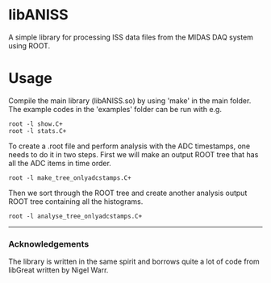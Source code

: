 # libANISS
A simple library for processing ISS data files from the MIDAS DAQ system using ROOT.

# Usage
Compile the main library (libANISS.so) by using 'make' in the main folder.
The example codes in the 'examples' folder can be run with e.g.

    root -l show.C+
    root -l stats.C+
    
To create a .root file and perform analysis with the ADC timestamps, one needs to do it in two steps.
First we will make an output ROOT tree that has all the ADC items in time order.

    root -l make_tree_onlyadcstamps.C+
Then we sort through the ROOT tree and create another analysis output ROOT tree containing all the histograms.
    
    root -l analyse_tree_onlyadcstamps.C+


---

### Acknowledgements
The library is written in the same spirit and borrows quite a lot of code from libGreat written by Nigel Warr.
